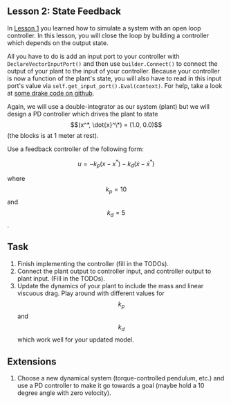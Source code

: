 ## Lesson 2: State Feedback

In [Lesson 1](../Lesson-1) you learned how to simulate a system with an open loop controller. In this lesson, you will close the loop by building a controller which depends on the output state.

All you have to do is add an input port to your controller with `DeclareVectorInputPort()` and then use `builder.Connect()` to connect the output of your plant to the input of your controller. Because your controller is now a function of the plant's state, you will also have to read in this input port's value via `self.get_input_port().Eval(context)`. For help, take a look at [some drake code on github](https://github.com/RobotLocomotion/drake/blob/bf0f76af4a7f29d5edcf36ebfd6da5255aa3c782/examples/manipulation_station/end_effector_teleop_sliders.py#L137).

Again, we will use a double-integrator as our system (plant) but we will design a PD controller which drives the plant to state $$(x^*, \dot{x}^\*) = (1.0, 0.0)$$ (the blocks is at 1 meter at rest).

Use a feedback controller of the following form:

$$
u = -k_p (x - x^*)  - k_d (\dot{x} - \dot{x}^*)
$$

where $$k_p = 10$$ and $$k_d = 5$$.

## Task

1. Finish implementing the controller (fill in the TODOs).
2. Connect the plant output to controller input, and controller output to plant input. (Fill in the TODOs).
3. Update the dynamics of your plant to include the mass and linear viscuous drag. Play around with different values for $$k_p$$ and $$k_d$$ which work well for your updated model.

## Extensions

1. Choose a new dynamical system (torque-controlled pendulum, etc.) and use a PD controller to make it go towards a goal (maybe hold a 10 degree angle with zero velocity).
